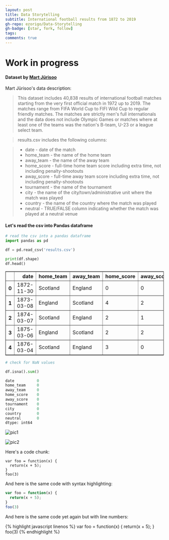 ```yaml
---
layout: post
title: Data Storytelling
subtitle: International football results from 1872 to 2019
gh-repo: ezorigo/Data-Storytelling
gh-badge: [star, fork, follow]
tags: 
comments: true
---
```


# **Work in progress**

#### Dataset by [Mart Jürisoo](https://www.kaggle.com/martj42/international-football-results-from-1872-to-2017)

Mart Jürisoo's data description:

>This dataset includes 40,838 results of international football matches starting from the very first official match in 1972 up to 2019. The matches range from FIFA World Cup to FIFI Wild Cup to regular friendly matches. The matches are strictly men's full internationals and the data does not include Olympic Games or matches where at least one of the teams was the nation's B-team, U-23 or a league select team.

>results.csv includes the following columns:

> * date - date of the match
> * home_team - the name of the home team
> * away_team - the name of the away team
> * home_score - full-time home team score including extra time, not including penalty-shootouts
> * away_score - full-time away team score including extra time, not including penalty-shootouts
> * tournament - the name of the tournament
> * city - the name of the city/town/administrative unit where the match was played
> * country - the name of the country where the match was played
> * neutral - TRUE/FALSE column indicating whether the match was played at a neutral venue

#### Let's read the csv into Pandas dataframe

```python
# read the csv into a pandas dataframe
import pandas as pd

df = pd.read_csv('results.csv')

print(df.shape)
df.head()
```
 <table align="center" border="1" class="dataframe">
  <thead>
    <tr style="text-align: right;">
      <th></th>
      <th>date</th>
      <th>home_team</th>
      <th>away_team</th>
      <th>home_score</th>
      <th>away_score</th>
      <th>tournament</th>
      <th>city</th>
      <th>country</th>
      <th>neutral</th>
      <th>Location</th>
    </tr>
  </thead>
  <tbody>
    <tr>
      <th>0</th>
      <td>1872-11-30</td>
      <td>Scotland</td>
      <td>England</td>
      <td>0</td>
      <td>0</td>
      <td>Friendly</td>
      <td>Glasgow</td>
      <td>Scotland</td>
      <td>False</td>
      <td>Glasgow, Scotland</td>
    </tr>
    <tr>
      <th>1</th>
      <td>1873-03-08</td>
      <td>England</td>
      <td>Scotland</td>
      <td>4</td>
      <td>2</td>
      <td>Friendly</td>
      <td>London</td>
      <td>England</td>
      <td>False</td>
      <td>London, England</td>
    </tr>
    <tr>
      <th>2</th>
      <td>1874-03-07</td>
      <td>Scotland</td>
      <td>England</td>
      <td>2</td>
      <td>1</td>
      <td>Friendly</td>
      <td>Glasgow</td>
      <td>Scotland</td>
      <td>False</td>
      <td>Glasgow, Scotland</td>
    </tr>
    <tr>
      <th>3</th>
      <td>1875-03-06</td>
      <td>England</td>
      <td>Scotland</td>
      <td>2</td>
      <td>2</td>
      <td>Friendly</td>
      <td>London</td>
      <td>England</td>
      <td>False</td>
      <td>London, England</td>
    </tr>
    <tr>
      <th>4</th>
      <td>1876-03-04</td>
      <td>Scotland</td>
      <td>England</td>
      <td>3</td>
      <td>0</td>
      <td>Friendly</td>
      <td>Glasgow</td>
      <td>Scotland</td>
      <td>False</td>
      <td>Glasgow, Scotland</td>
    </tr>
  </tbody>
</table>

```python
# check for NaN values

df.isna().sum()
```

```python
date          0
home_team     0
away_team     0
home_score    0
away_score    0
tournament    0
city          0
country       0
neutral       0
dtype: int64
```

![pic1][barplot]

![pic2][barplot1]

 <head> 
 <!-- Plotly.js -->
 <script src="https://cdn.plot.ly/plotly-latest.min.js"></script> 
 </head> 
 <body> 
 <!-- Plotly chart will be drawn inside this DIV --> 
 <div id="myDiv"></div> 
 <script> 
Plotly.d3.csv('https://raw.githubusercontent.com/ezorigo/Data-Storytelling/master/usasoccer.csv', function(err, rows){

    function unpack(rows, key) {
        return rows.map(function(row) { return row[key]; });
    }

    var scl = [[0.000000,'rgb(166,206,227)'],[0.090909,'rgb(31,120,180)'],[0.181818,'rgb(178,223,138)'],[0.272727,'rgb(51,160,44)'],[0.363636,'rgb(251,154,153)'],[0.454545,'rgb(227,26,28)'],[0.545455,'rgb(253,191,111)'],[0.636364,'rgb(255,127,0)'],[0.727273,'rgb(202,178,214)'],[0.818182,'rgb(106,61,154)'],[0.909091,'rgb(255,255,153)']];

    var data = [{
        type:'scattergeo',
        locationmode: 'country names',
        lon: unpack(rows, 'long'),
        lat: unpack(rows, 'lat'),
        hoverinfo: unpack(rows, 'text'),
        text: unpack(rows, 'text'),
        mode: 'markers',
        marker: {
            colorscale: scl,
            color: unpack(rows, 'tournament_id')
        }
    }];


    var layout = {
        title: 'US International Soccer Matches Since 1885',
        geo: {
            scope: 'world',
            projection: {
                type: 'natural earth'
            }
        }
    };

    Plotly.plot(myDiv, data, layout, {showLink: false});

});
 </script> 
 </body> 



Here's a code chunk:

~~~
var foo = function(x) {
  return(x + 5);
}
foo(3)
~~~

And here is the same code with syntax highlighting:

```javascript
var foo = function(x) {
  return(x + 5);
}
foo(3)
```

And here is the same code yet again but with line numbers:

{% highlight javascript linenos %}
var foo = function(x) {
  return(x + 5);
}
foo(3)
{% endhighlight %}

[barplot]: (https://github.com/ezorigo/ezorigo.github.io/blob/master/img/barplot1.png)
[barplot1]: (https://github.com/ezorigo/ezorigo.github.io/blob/master/img/barplot2%20normalized.png)
